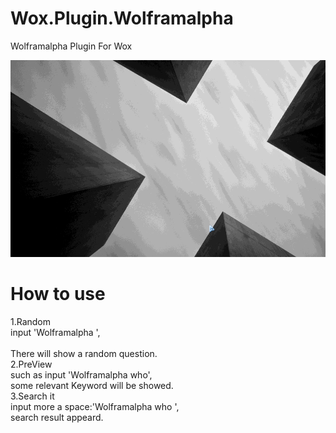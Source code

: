 Wox.Plugin.Wolframalpha
=======================

Wolframalpha Plugin For Wox

![](https://github.com/harry159821/Wox.Plugin.Wolframalpha/raw/master/wolframalpha.gif)

How to use
=======================
1.Random<br>
	input 'Wolframalpha ',<br>	
	There will show a random question.<br>
2.PreView<br>
	such as input 'Wolframalpha who',<br>
	some relevant Keyword will be showed.<br>
3.Search it<br>
	input more a space:'Wolframalpha who ',<br>
	search result appeard.<br>